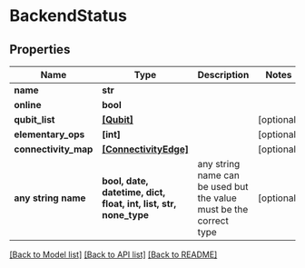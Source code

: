 # BackendStatus


## Properties
Name | Type | Description | Notes
------------ | ------------- | ------------- | -------------
**name** | **str** |  | 
**online** | **bool** |  | 
**qubit_list** | [**[Qubit]**](Qubit.md) |  | [optional] 
**elementary_ops** | **[int]** |  | [optional] 
**connectivity_map** | [**[ConnectivityEdge]**](ConnectivityEdge.md) |  | [optional] 
**any string name** | **bool, date, datetime, dict, float, int, list, str, none_type** | any string name can be used but the value must be the correct type | [optional]

[[Back to Model list]](../README.md#documentation-for-models) [[Back to API list]](../README.md#documentation-for-api-endpoints) [[Back to README]](../README.md)


